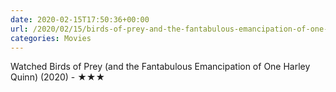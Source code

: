 ```yaml
---
date: 2020-02-15T17:50:36+00:00
url: /2020/02/15/birds-of-prey-and-the-fantabulous-emancipation-of-one-harley-quinn.html
categories: Movies
---
```

Watched Birds of Prey (and the Fantabulous Emancipation of One Harley Quinn) (2020) - ★★★




